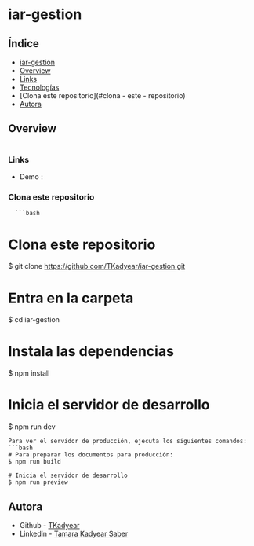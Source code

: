 
# iar-gestion
## Índice
  - [iar-gestion](#iar-gestion)
  - [Overview](#overview)
  - [Links](#links)
  - [Tecnologías](#tecnologías)
  - [Clona este repositorio](#clona - este - repositorio)
  - [Autora](#autora)
## Overview
![]()

### Links

  - Demo : []()

### Clona este repositorio
      ```bash
# Clona este repositorio
$ git clone https://github.com/TKadyear/iar-gestion.git

# Entra en la carpeta
$ cd iar-gestion

# Instala las dependencias
$ npm install

# Inicia el servidor de desarrollo
$ npm run dev
```
Para ver el servidor de producción, ejecuta los siguientes comandos:
```bash
# Para preparar los documentos para producción:
$ npm run build

# Inicia el servidor de desarrollo
$ npm run preview
```
## Autora
  - Github - [TKadyear](https://github.com/TKadyear)
  - Linkedin - [Tamara Kadyear Saber](https://www.linkedin.com/in/tamara-kadyear-saber/)
